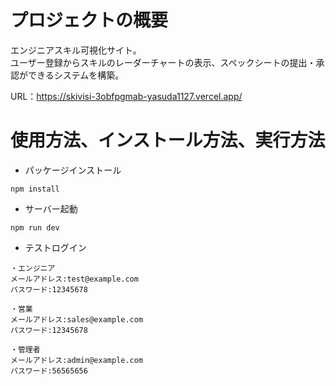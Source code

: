 # プロジェクトの概要
エンジニアスキル可視化サイト。<br />
ユーザー登録からスキルのレーダーチャートの表示、スペックシートの提出・承認ができるシステムを構築。

URL：https://skivisi-3obfpgmab-yasuda1127.vercel.app/


# 使用方法、インストール方法、実行方法
- パッケージインストール
```
npm install
```

- サーバー起動
```
npm run dev
```

- テストログイン
```
・エンジニア
メールアドレス:test@example.com
パスワード:12345678

・営業
メールアドレス:sales@example.com
パスワード:12345678

・管理者
メールアドレス:admin@example.com
パスワード:56565656
```
